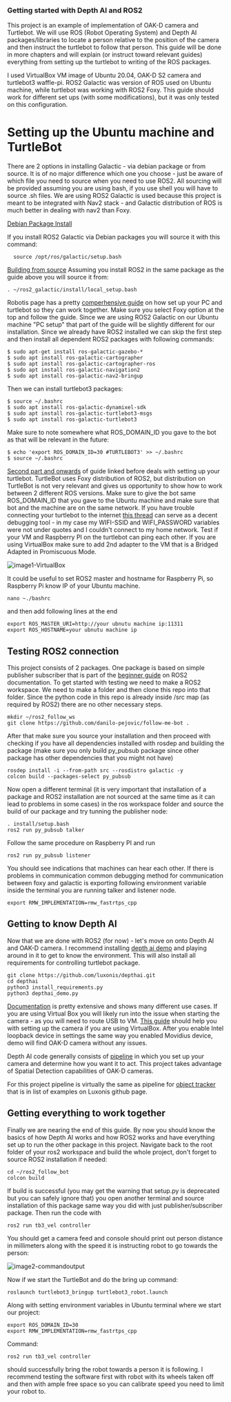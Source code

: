 ### Getting started with Depth AI and ROS2

This project is an example of implementation of OAK-D camera and Turtlebot. We will use ROS (Robot Operating System) and Depth AI packages/libraries to locate a person relative to the position of the camera and then instruct the turtlebot to follow that person. This guide will be done in more chapters and will explain (or instruct toward relevant guides) everything from setting up the turtlebot to writing of the ROS packages. 

I used VirtualBox VM image of Ubuntu 20.04, OAK-D S2 camera and turtlebot3 waffle-pi. ROS2 Galactic was version of ROS used on Ubuntu machine, while turtlebot was working with ROS2 Foxy. This guide should work for different set ups (with some modifications), but it was only tested on this configuration. 

# Setting up the Ubuntu machine and TurtleBot

There are 2 options in installing Galactic - via debian package or from source. It is of no major difference which one you choose - just be aware of which file you need to source when you need to use ROS2. All sourcing will be provided assuming you are using bash, if you use shell you will have to source .sh files. We are using ROS2 Galactic is used because this project is meant to be integrated with Nav2 stack - and Galactic distribution of ROS is much better in dealing with nav2 than Foxy. 

[Debian Package Install](https://docs.ros.org/en/galactic/Installation/Ubuntu-Install-Debians.html)

If you install ROS2 Galactic via Debian packages you will source it with this command:

```
  source /opt/ros/galactic/setup.bash 
```

[Building from source](https://docs.ros.org/en/galactic/Installation/Alternatives/Ubuntu-Development-Setup.html)
Assuming you install ROS2 in the same package as the guide above you will source it from: 

```
. ~/ros2_galactic/install/local_setup.bash
```

Robotis page has a pretty [comperhensive guide](https://emanual.robotis.com/docs/en/platform/turtlebot3/quick-start/) on how set up your PC and turtlebot so they can work together. Make sure you select Foxy option at the top and follow the guide.  Since we are using ROS2 Galactic on our Ubuntu machine "PC setup" that part of the guide will be slightly different for our installation. Since we already have ROS2 installed we can skip the first step and then install all dependent ROS2 packages with following commands:

```
$ sudo apt-get install ros-galactic-gazebo-*
$ sudo apt install ros-galactic-cartographer
$ sudo apt install ros-galactic-cartographer-ros
$ sudo apt install ros-galactic-navigation2
$ sudo apt install ros-galactic-nav2-bringup
```

Then we can install turtlebot3 packages:

```
$ source ~/.bashrc
$ sudo apt install ros-galactic-dynamixel-sdk
$ sudo apt install ros-galactic-turtlebot3-msgs
$ sudo apt install ros-galactic-turtlebot3
```

Make sure to note somewhere what ROS_DOMAIN_ID you gave to the bot as that will be relevant in the future:

```
$ echo 'export ROS_DOMAIN_ID=30 #TURTLEBOT3' >> ~/.bashrc
$ source ~/.bashrc
```

[Second part and onwards](https://emanual.robotis.com/docs/en/platform/turtlebot3/sbc_setup/) of guide linked before deals with setting up your turtlebot. TurtleBot uses Foxy distribution of ROS2, but distribution on TurtleBot is not very relevant and gives us opportunity to show how to work between 2 different ROS versions. Make sure to give the bot same ROS_DOMAIN_ID that you gave to the Ubuntu machine and make sure that bot and the machine are on the same network. If you have trouble connecting your turtlebot to the internet [this thread](https://raspberrypi.stackexchange.com/questions/108636/setting-wifi-up-via-the-command-line-ubuntu-server-18-04-4-lts-raspberry-pi-4) can serve as a decent debugging tool - in my case my WIFI-SSID and WIFI_PASSWORD variables were not under quotes and I couldn't connect to my home network. Test if your VM and Raspberry PI on the turtlebot can ping each other. If you are using VirtualBox make sure to add 2nd adapter to the VM that is a Bridged Adapted in Promiscuous Mode.

![image1-VirtualBox](https://i.imgur.com/kd5obvO.png)

It could be useful to set ROS2 master and hostname for Raspberry Pi, so Raspberry Pi know IP of your Ubuntu machine. 

```
nano ~./bashrc
```

and then add following lines at the end

```
export ROS_MASTER_URI=http://your ubnutu machine ip:11311
export ROS_HOSTNAME=your ubnutu machine ip
```



## Testing ROS2 connection

This project consists of 2 packages. One package is based on simple publisher subscriber that is part of the [beginner guide](https://docs.ros.org/en/galactic/Tutorials/Beginner-Client-Libraries/Writing-A-Simple-Py-Publisher-And-Subscriber.html)  on ROS2 documentation. To get started with testing we need to make a ROS2 workspace. We need to make a folder and then clone this repo into that folder. Since the python code in this repo is already inside /src map (as required by ROS2) there are no other necessary steps. 

```
mkdir ~/ros2_follow_ws
git clone https://github.com/danilo-pejovic/follow-me-bot .
```

After that make sure you source your installation and then proceed with checking if you have all dependencies installed with rosdep and building the package (make sure you only build py_pubsub package since other package has other dependencies that you might not have) 

```
rosdep install -i --from-path src --rosdistro galactic -y
colcon build --packages-select py_pubsub
```

Now open a different terminal (it is very important that installation of a package and ROS2 installation are not sourced at the same time as it can lead to problems in some cases) in the ros workspace folder and source the build of our package and try tunning the publisher node:

```
. install/setup.bash
ros2 run py_pubsub talker
```

Follow the same procedure on Raspberry PI and run 

```
ros2 run py_pubsub listener
```

You should see indications that machines can hear each other. If there is problems in communication common debugging method for communication between foxy and galactic is exporting following environment variable inside the terminal you are running talker and listener node. 

```
export RMW_IMPLEMENTATION=rmw_fastrtps_cpp
```



## Getting to know Depth AI

Now that we are done with ROS2 (for now) - let's move on onto Depth AI and OAK-D camera. I recommend installing [depth ai demo](https://github.com/luxonis/depthai) and playing around in it to get to know the environment. This will also install all requirements for controlling turtlebot package. 

```
git clone https://github.com/luxonis/depthai.git
cd depthai
python3 install_requirements.py
python3 depthai_demo.py
```



 [Documentation](https://docs.luxonis.com/en/latest/#) is pretty extensive and shows many different use cases. If you are using Virtual Box you will likely run into the issue when starting the camera - as you will need to route USB to VM. [This guide](https://docs.luxonis.com/projects/api/en/latest/install/#virtual-box) should help you with setting up the camera if you are using VirtualBox. After you enable Intel loopback device in settings the same way you enabled Movidius device, demo will find OAK-D camera without any issues.  

Depth AI code generally consists of [pipeline](https://docs.luxonis.com/projects/api/en/latest/components/pipeline/) in which you set up your camera and determine how you want it to act. This project takes advantage of Spatial Detection capabilities of OAK-D cameras. 

For this project pipeline is virtually the same as pipeline for [object tracker](https://github.com/luxonis/depthai-python/blob/main/examples/ObjectTracker/spatial_object_tracker.py) that is in list of examples on Luxonis github page. 

## Getting everything to work together

Finally we are nearing the end of this guide. By now you should know the basics of how Depth AI works and how ROS2 works and have everything set up to run the other package in this project. Navigate back to the root folder of your ros2 workspace and build the whole project, don't forget to source ROS2 installation if needed:

```
cd ~/ros2_follow_bot
colcon build
```

 If build is successful (you may get the warning that setup.py is deprecated but you can safely ignore that) you open another terminal and source installation of this package same way you did with just publisher/subscriber package. Then run the code with

```
ros2 run tb3_vel controller
```

You should get a camera feed and console should print out person distance in millimeters along with the speed it is instructing robot to go towards the person:

![image2-commandoutput](blob:https://imgur.com/40b31023-f723-4237-9d0e-b8d92589b604)

Now if we start the TurtleBot and do the bring up command:

```
roslaunch turtlebot3_bringup turtlebot3_robot.launch
```

Along with setting environment variables in Ubuntu terminal where we start our project:

```
export ROS_DOMAIN_ID=30
export RMW_IMPLEMENTATION=rmw_fastrtps_cpp
```

Command:

```
ros2 run tb3_vel controller
```

should successfully bring the robot towards a person it is following. I recommend testing the software first with robot with its wheels taken off and then with ample free space so you can calibrate speed you need to limit your robot to.
